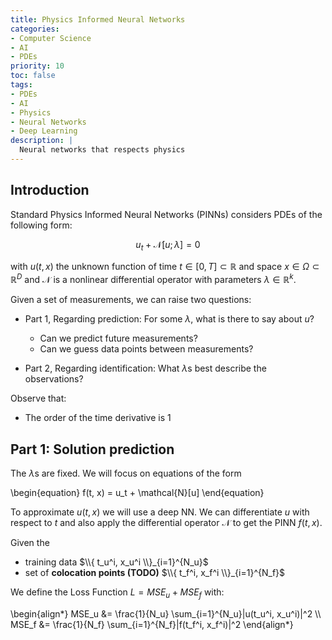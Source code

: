 ```yaml
---
title: Physics Informed Neural Networks
categories:
- Computer Science
- AI
- PDEs
priority: 10
toc: false
tags:
- PDEs 
- AI
- Physics
- Neural Networks
- Deep Learning
description: |
  Neural networks that respects physics
---
```


## Introduction

Standard Physics Informed Neural Networks (PINNs) considers PDEs of the following form:

$$
  u_t + \mathcal{N}[u ; \lambda] = 0
$$

with $u(t, x)$ the unknown function of time $t \in [0, T] \subset \mathbb{R}$ and space $x \in \Omega \subset \mathbb{R}^D$ and $\mathcal{N}$ is a nonlinear differential operator with parameters $\lambda \in \mathbb{R}^k$.

Given a set of measurements, we can raise two questions:

- Part 1, Regarding prediction: For some $\lambda$, what is there to say about $u$? 
  - Can we predict future measurements?
  - Can we guess data points between measurements?

- Part 2, Regarding identification: What $\lambda$s best describe the observations?

Observe that:

- The order of the time derivative is 1

## Part 1: Solution prediction

The $\lambda$s are fixed. We will focus on equations of the form 

\begin{equation}
    f(t, x) = u_t + \mathcal{N}[u]
\end{equation}

To approximate $u(t, x)$ we will use a deep NN. We can differentiate $u$ with respect to $t$ and also apply the differential operator $\mathcal{N}$ to get the PINN $f(t, x)$.

Given the 

- training data $\\{ t_u^i, x_u^i \\}_{i=1}^{N_u}$ 
- set of **colocation points (TODO)** $\\{ t_f^i, x_f^i \\}_{i=1}^{N_f}$

We define the Loss Function $L = MSE_u + MSE_f$ with:

\begin{align*}
    MSE_u &= \frac{1}{N_u} \sum_{i=1}^{N_u}|u(t_u^i, x_u^i)|^2 \\\\
    MSE_f &= \frac{1}{N_f} \sum_{i=1}^{N_f}|f(t_f^i, x_f^i)|^2
\end{align*}
